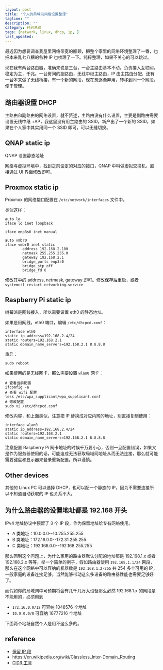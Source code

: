 ```yaml
---
layout: post
title: "个人的局域网网络设置整理"
tagline: ""
description: ""
category: 经验总结
tags: [network, linux, dhcp, ip, ]
last_updated:
---
```


最近因为想要调查我屋里网络带宽的瓶颈，把整个家里的网络环境整理了一番，也把本来乱七八糟的各种 IP 也梳理了一下。纯粹整理，如果不关心的可以跳过。

现在我有两台路由器，准确来说是三台，一台主路由基本不动，负责接入互联网，稳定为主，千兆。一台房间的副路由，无线中继主路由，IP 由主路由分配，还有一台本来做了无线桥接，有一个新的网段，现在想逐渐弃用，转移到同一个网段，便于管理。


## 路由器设置 DHCP
主路由和副路由的网络设置，就不赘述，主路由没有什么设置，主要是副路由需要设置无线中继 +AP，我这里没有用主路由的 SSID，新产出了一个新的 SSID，如果在个人家中其实用同一个 SSID 即可，可以无缝切换。

## QNAP static ip
QNAP 设置静态地址

网络与虚拟环境中，找到之前设定的对应的接口，QNAP 中叫做虚拟交换机，直接通过 UI 界面修改即可。

## Proxmox static ip
Proxmox 的网络接口配置在 `/etc/network/interfaces` 文件中。

类似这样：

```
auto lo
iface lo inet loopback

iface enp3s0 inet manual

auto vmbr0
iface vmbr0 inet static
        address 192.168.2.100
        netmask 255.255.255.0
        gateway 192.168.2.1
        bridge_ports enp3s0
        bridge_stp off
        bridge_fd 0
```

修改其中的 address, netmask, gateway 即可。修改保存后重启，或者 `systemctl restart networking.service`
## Raspberry Pi static ip
树莓派是网线接入，所以需要设置 eth0 的静态地址。

如果是用网线，eth0 端口，编辑 `/etc/dhcpcd.conf`：

	interface eth0
	static ip_address=192.168.2.4/24
	static routers=192.168.2.1
	static domain_name_servers=192.168.2.1 8.8.8.8

重启：

	sudo reboot

如果使用的是无线网卡，那么需要设置 `wlan0` 网卡：

	# 查看当前配置
	ifconfig -a
	# 查看 wifi 配置
	less /etc/wpa_supplicant/wpa_supplicant.conf
	# 修改配置
	sudo vi /etc/dhcpcd.conf

修改内容，和上面类似，注意把 IP 替换成对应内网的地址，别直接复制使用：

	interface wlan0
	static ip_address=192.168.2.4/24
	static routers=192.168.2.1
	static domain_name_servers=192.168.2.1 8.8.8.8

注意配置 Raspberry Pi 网卡地址的时候千万要小心，否则一旦配置错误，如果又是作为服务器使用的话，可能造成无法获取局域网地址从而无法连接，那么就可能需要键盘和显示器来登录重新配置，所以谨慎。

## Other devices
其他的 Linux PC 可以选择 DHCP，也可以配一个静态的 IP，因为不需要连接所以不知道自动获取的 IP 也关系不大。


## 为什么路由器的设置地址都是 192.168 开头
IPv4 地址协议中预留了 3 个 IP 段，作为保留地址给专有网络使用。

- A 类地址：10.0.0.0--10.255.255.255
- B 类地址：172.16.0.0--172.31.255.255
- C 类地址：192.168.0.0--192.168.255.255

那么回到这个问题上，为什么家用的路由器默认分配的地址都是 192.168.1.x 或者 192.168.2.x 等等，举一个简单的例子，假如路由器使用 `192.168.1.1/24` 网段，那么在这个网络中可以容纳的机器数是 `192.168.1.2-255` 共 254 多个可用的 IP，一般家庭的设备连接足够。当然能够带动这么多设备的路由器性能也需要足够好了。

而假如你的局域网中可预期将会有几千几万太设备那么必然 192.168.1.x 的网段是不能用的，必须用到

- `172.16.0.0/12` 可容纳 1048576 个地址
- `10.0.0.0/8` 可容纳 16777216 个地址

下面两个地址自然个人是用不这么多的。

## reference

- [保留 IP 段](https://zh.wikipedia.org/wiki/%E4%BF%9D%E7%95%99IP%E5%9C%B0%E5%9D%80)
- <https://en.wikipedia.org/wiki/Classless_Inter-Domain_Routing>
- [CIDR 工具](https://www.ipaddressguide.com/cidr)
